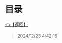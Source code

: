 # 目录  


[👈【返回】](/--Catalog--/00工作笔记00/躲猫猫笔记/Scripts/--Catalog--Scripts)  








> 2024/12/23 4:42:16
